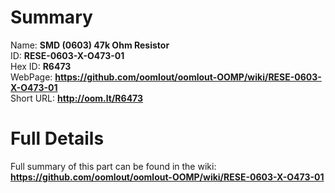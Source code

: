 
Summary
=================
  
Name: __SMD (0603) 47k Ohm Resistor__    
ID: __RESE-0603-X-O473-01__   
Hex ID: __R6473__   
WebPage: __https://github.com/oomlout/oomlout-OOMP/wiki/RESE-0603-X-O473-01__   
Short URL: __http://oom.lt/R6473__   

Full Details
==========================
Full summary of this part can be found in the wiki:   
__https://github.com/oomlout/oomlout-OOMP/wiki/RESE-0603-X-O473-01__    

